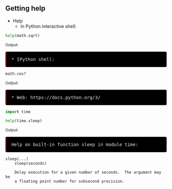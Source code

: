 ## Getting help

* Help
    * In Python interactive shell:
```python
help(math.sqrt)
```
<sub>Output:</sub>

<pre style="display:block; white-space: pre-wrap; padding:16px; background-color: #000; color: #e2e2e2; font-family: Hack, Consolas, Menlo, Mono, monospace; border-left: .25em solid #bc0000; border-radius: 4px;">* IPython shell:</pre>
```python
math.cos?
```
<sub>Output:</sub>

<pre style="display:block; white-space: pre-wrap; padding:16px; background-color: #000; color: #e2e2e2; font-family: Hack, Consolas, Menlo, Mono, monospace; border-left: .25em solid #bc0000; border-radius: 4px;">* Web: https://docs.python.org/3/  </pre>


```python
import time

help(time.sleep)
```

<sub>Output:</sub>

<pre style="display:block; white-space: pre-wrap; padding:16px; background-color: #000; color: #e2e2e2; font-family: Hack, Consolas, Menlo, Mono, monospace; border-left: .25em solid #bc0000; border-radius: 4px;">Help on built-in function sleep in module time:</pre>
    
    sleep(...)
        sleep(seconds)
        
        Delay execution for a given number of seconds.  The argument may be
        a floating point number for subsecond precision.